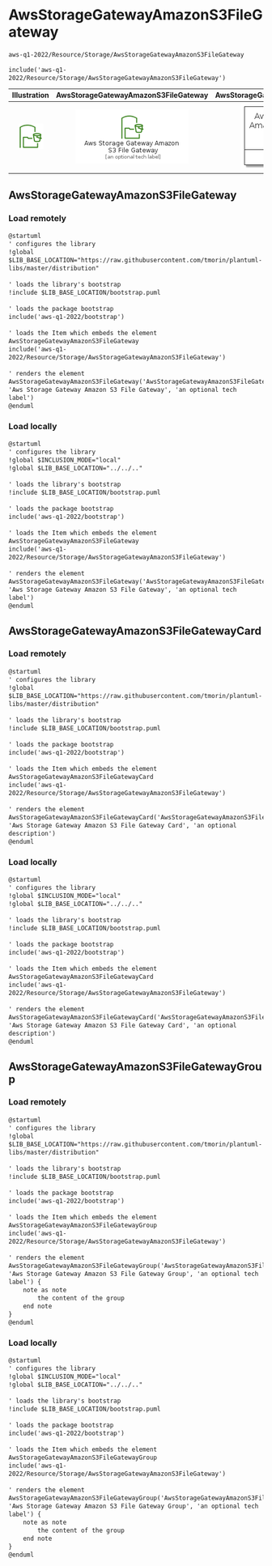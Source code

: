 # AwsStorageGatewayAmazonS3FileGateway


```text
aws-q1-2022/Resource/Storage/AwsStorageGatewayAmazonS3FileGateway
```

```text
include('aws-q1-2022/Resource/Storage/AwsStorageGatewayAmazonS3FileGateway')
```



| Illustration | AwsStorageGatewayAmazonS3FileGateway | AwsStorageGatewayAmazonS3FileGatewayCard | AwsStorageGatewayAmazonS3FileGatewayGroup |
| :---: | :---: | :---: | :---: |
| ![illustration for Illustration](../../../aws-q1-2022/Resource/Storage/AwsStorageGatewayAmazonS3FileGateway.png) | ![illustration for AwsStorageGatewayAmazonS3FileGateway](../../../aws-q1-2022/Resource/Storage/AwsStorageGatewayAmazonS3FileGateway.Local.png) | ![illustration for AwsStorageGatewayAmazonS3FileGatewayCard](../../../aws-q1-2022/Resource/Storage/AwsStorageGatewayAmazonS3FileGatewayCard.Local.png) | ![illustration for AwsStorageGatewayAmazonS3FileGatewayGroup](../../../aws-q1-2022/Resource/Storage/AwsStorageGatewayAmazonS3FileGatewayGroup.Local.png) |




## AwsStorageGatewayAmazonS3FileGateway

### Load remotely
```plantuml
@startuml
' configures the library
!global $LIB_BASE_LOCATION="https://raw.githubusercontent.com/tmorin/plantuml-libs/master/distribution"

' loads the library's bootstrap
!include $LIB_BASE_LOCATION/bootstrap.puml

' loads the package bootstrap
include('aws-q1-2022/bootstrap')

' loads the Item which embeds the element AwsStorageGatewayAmazonS3FileGateway
include('aws-q1-2022/Resource/Storage/AwsStorageGatewayAmazonS3FileGateway')

' renders the element
AwsStorageGatewayAmazonS3FileGateway('AwsStorageGatewayAmazonS3FileGateway', 'Aws Storage Gateway Amazon S3 File Gateway', 'an optional tech label')
@enduml
```

### Load locally
```plantuml
@startuml
' configures the library
!global $INCLUSION_MODE="local"
!global $LIB_BASE_LOCATION="../../.."

' loads the library's bootstrap
!include $LIB_BASE_LOCATION/bootstrap.puml

' loads the package bootstrap
include('aws-q1-2022/bootstrap')

' loads the Item which embeds the element AwsStorageGatewayAmazonS3FileGateway
include('aws-q1-2022/Resource/Storage/AwsStorageGatewayAmazonS3FileGateway')

' renders the element
AwsStorageGatewayAmazonS3FileGateway('AwsStorageGatewayAmazonS3FileGateway', 'Aws Storage Gateway Amazon S3 File Gateway', 'an optional tech label')
@enduml
```

## AwsStorageGatewayAmazonS3FileGatewayCard

### Load remotely
```plantuml
@startuml
' configures the library
!global $LIB_BASE_LOCATION="https://raw.githubusercontent.com/tmorin/plantuml-libs/master/distribution"

' loads the library's bootstrap
!include $LIB_BASE_LOCATION/bootstrap.puml

' loads the package bootstrap
include('aws-q1-2022/bootstrap')

' loads the Item which embeds the element AwsStorageGatewayAmazonS3FileGatewayCard
include('aws-q1-2022/Resource/Storage/AwsStorageGatewayAmazonS3FileGateway')

' renders the element
AwsStorageGatewayAmazonS3FileGatewayCard('AwsStorageGatewayAmazonS3FileGatewayCard', 'Aws Storage Gateway Amazon S3 File Gateway Card', 'an optional description')
@enduml
```

### Load locally
```plantuml
@startuml
' configures the library
!global $INCLUSION_MODE="local"
!global $LIB_BASE_LOCATION="../../.."

' loads the library's bootstrap
!include $LIB_BASE_LOCATION/bootstrap.puml

' loads the package bootstrap
include('aws-q1-2022/bootstrap')

' loads the Item which embeds the element AwsStorageGatewayAmazonS3FileGatewayCard
include('aws-q1-2022/Resource/Storage/AwsStorageGatewayAmazonS3FileGateway')

' renders the element
AwsStorageGatewayAmazonS3FileGatewayCard('AwsStorageGatewayAmazonS3FileGatewayCard', 'Aws Storage Gateway Amazon S3 File Gateway Card', 'an optional description')
@enduml
```

## AwsStorageGatewayAmazonS3FileGatewayGroup

### Load remotely
```plantuml
@startuml
' configures the library
!global $LIB_BASE_LOCATION="https://raw.githubusercontent.com/tmorin/plantuml-libs/master/distribution"

' loads the library's bootstrap
!include $LIB_BASE_LOCATION/bootstrap.puml

' loads the package bootstrap
include('aws-q1-2022/bootstrap')

' loads the Item which embeds the element AwsStorageGatewayAmazonS3FileGatewayGroup
include('aws-q1-2022/Resource/Storage/AwsStorageGatewayAmazonS3FileGateway')

' renders the element
AwsStorageGatewayAmazonS3FileGatewayGroup('AwsStorageGatewayAmazonS3FileGatewayGroup', 'Aws Storage Gateway Amazon S3 File Gateway Group', 'an optional tech label') {
    note as note
        the content of the group
    end note
}
@enduml
```

### Load locally
```plantuml
@startuml
' configures the library
!global $INCLUSION_MODE="local"
!global $LIB_BASE_LOCATION="../../.."

' loads the library's bootstrap
!include $LIB_BASE_LOCATION/bootstrap.puml

' loads the package bootstrap
include('aws-q1-2022/bootstrap')

' loads the Item which embeds the element AwsStorageGatewayAmazonS3FileGatewayGroup
include('aws-q1-2022/Resource/Storage/AwsStorageGatewayAmazonS3FileGateway')

' renders the element
AwsStorageGatewayAmazonS3FileGatewayGroup('AwsStorageGatewayAmazonS3FileGatewayGroup', 'Aws Storage Gateway Amazon S3 File Gateway Group', 'an optional tech label') {
    note as note
        the content of the group
    end note
}
@enduml
```

